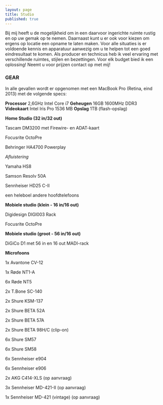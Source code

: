 ```yaml
---
layout: page
title: Studio
published: true
---
```


Bij mij heeft u de mogelijkheid om in een daarvoor ingerichte ruimte rustig en op uw gemak op te nemen. Daarnaast kunt u er ook voor kiezen om ergens op locatie een opname te laten maken. Voor alle situaties is er voldoende kennis en apparatuur aanwezig om u te helpen tot een goed eindresultaat te komen. 
Als producer en technicus heb ik veel ervaring met verschillende ruimtes, stijlen en bezettingen. Voor elk budget bied ik een oplossing! Neemt u voor prijzen contact op met mij! 

### GEAR
In alle gevallen wordt er opgenomen met een MacBook Pro (Retina, eind 2013) met de volgende specs:

**Processor** 	2,6GHz Intel Core i7
**Geheugen**	16GB 1600MHz DDR3
**Videokaart** 	Intel Iris Pro 1536 MB
**Opslag**		1TB (flash-opslag)



**Home Studio (32 in/32 out)**

Tascam DM3200 met Firewire- en ADAT-kaart

Focusrite OctoPre

Behringer HA4700 Powerplay


_Afluistering_

Yamaha HS8

Samson Resolv 50A

Sennheiser HD25 C-II

een heleboel andere hoofdtelefoons


**Mobiele studio (klein - 16 in/16 out)**

Digidesign DIGI003 Rack

Focusrite OctoPre


**Mobiele studio (groot - 56 in/16 out)**

DiGiCo D1 met 56 in en 16 out MADI-rack

**Microfoons**

1x	Avantone CV-12

1x 	Røde NT1-A

6x	Røde NT5

2x 	T.Bone SC-140

2x 	Shure KSM-137 

2x	Shure BETA 52A

2x	Shure BETA 57A

2x	Shure BETA 98H/C (clip-on)

6x	Shure SM57

6x	Shure SM58

6x 	Sennheiser e904

6x 	Sennheiser e906 	

2x 	AKG C414-XLS (op aanvraag)

3x 	Sennheiser MD-421-II (op aanvraag)

1x 	Sennheiser MD-421 (vintage) (op aanvraag)

